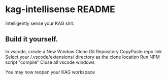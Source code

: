 # kag-intellisense README

Intelligently sense your KAG shit.

## Build it yourself.

In vscode, create a New Window
Clone Git Repository
CopyPaste repo link
Select your /.vscode/extensions/ directory as the clone location
Run NPM script "compile"
Close all vscode windows

You may now reopen your KAG workspace
